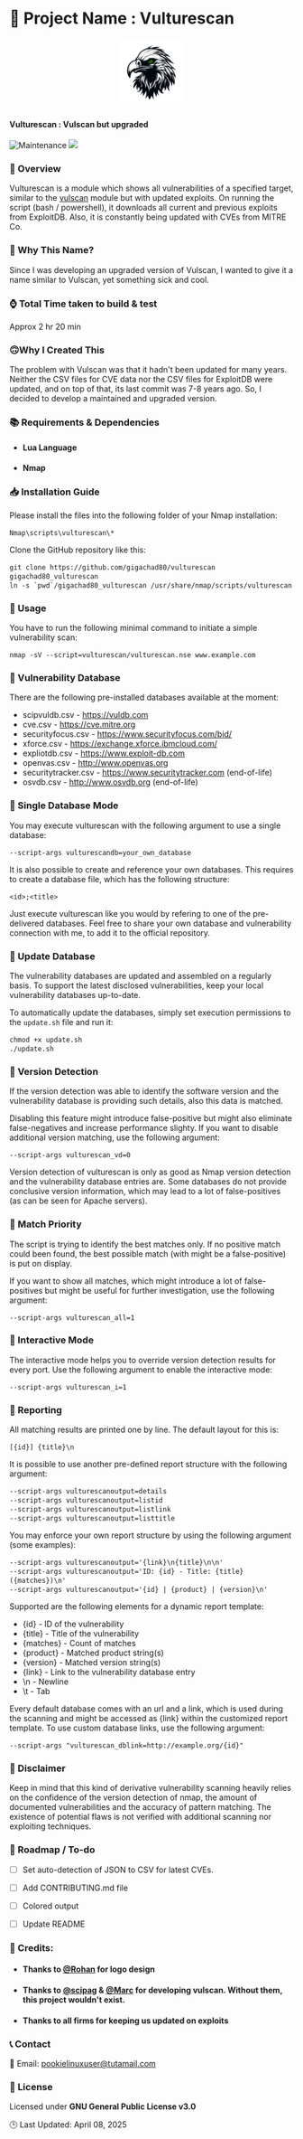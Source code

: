 
🚀 Project Name : Vulturescan
===============

<p align="center">
<img src="./logo.jpg" width="120px">
</p>

#### Vulturescan : Vulscan but upgraded


![Maintenance](https://img.shields.io/badge/Maintained%3F-yes-purple.svg)
<a href="https://github.com/gigachad80/vulturescan/issues"><img src="https://img.shields.io/badge/contributions-welcome-brightgreen.svg?style=flat"></a>

### 📌 Overview
  
Vulturescan is a module which shows all vulnerabilities of a specified target, similar to the [vulscan](https://github.com/scipag/vulscan) module but with updated exploits. On running the script (bash / powershell), it downloads all current and previous exploits from ExploitDB. Also, it is constantly being updated with CVEs from MITRE Co.

### 🤔 Why This Name?

Since I was developing an upgraded version of Vulscan, I wanted to give it a name similar to Vulscan, yet something sick and cool.
    

### ⌚ Total Time taken to build & test

 Approx 2 hr 20 min

### 🙃Why I Created This

The problem with Vulscan was that it hadn't been updated for many years. Neither the CSV files for CVE data nor the CSV files for ExploitDB were updated, and on top of that, its last commit was 7-8 years ago. So, I decided to develop a maintained and upgraded version.



### 📚  Requirements & Dependencies

* #### Lua Language  
* #### Nmap


### 📥 Installation Guide

Please install the files into the following folder of your Nmap installation:

    Nmap\scripts\vulturescan\*
    

Clone the GitHub repository like this:

    git clone https://github.com/gigachad80/vulturescan gigachad80_vulturescan
    ln -s `pwd`/gigachad80_vulturescan /usr/share/nmap/scripts/vulturescan

### 🐰 Usage

You have to run the following minimal command to initiate a simple vulnerability scan:

    nmap -sV --script=vulturescan/vulturescan.nse www.example.com

### 🔰 Vulnerability Database

There are the following pre-installed databases available at the moment:

* scipvuldb.csv - https://vuldb.com
* cve.csv - https://cve.mitre.org
* securityfocus.csv - https://www.securityfocus.com/bid/
* xforce.csv - https://exchange.xforce.ibmcloud.com/
* expliotdb.csv - https://www.exploit-db.com
* openvas.csv - http://www.openvas.org
* securitytracker.csv - https://www.securitytracker.com (end-of-life)
* osvdb.csv - http://www.osvdb.org (end-of-life)

### 🔰 Single Database Mode

You may execute vulturescan with the following argument to use a single database:

    --script-args vulturescandb=your_own_database

It is also possible to create and reference your own databases. This requires to create a database file, which has the following structure:

    <id>;<title>

Just execute vulturescan like you would by refering to one of the pre-delivered databases. Feel free to share your own database and vulnerability connection with me, to add it to the official repository.

### 🔰 Update Database

The vulnerability databases are updated and assembled on a regularly basis. To support the latest disclosed vulnerabilities, keep your local vulnerability databases up-to-date.

To automatically update the databases, simply set execution permissions to the `update.sh` file and run it:

    chmod +x update.sh
    ./update.sh

### 🔰 Version Detection

If the version detection was able to identify the software version and the vulnerability database is providing such details, also this data is matched.

Disabling this feature might introduce false-positive but might also eliminate false-negatives and increase performance slighty. If you want to disable additional version matching, use the following argument:

    --script-args vulturescan_vd=0

Version detection of vulturescan is only as good as Nmap version detection and the vulnerability database entries are. Some databases do not provide conclusive version information, which may lead to a lot of false-positives (as can be seen for Apache servers).

### 🔰 Match Priority

The script is trying to identify the best matches only. If no positive match could been found, the best possible match (with might be a false-positive) is put on display.

If you want to show all matches, which might introduce a lot of false-positives but might be useful for further investigation, use the following argument:

    --script-args vulturescan_all=1

### 🔰 Interactive Mode

The interactive mode helps you to override version detection results for every port. Use the following argument to enable the interactive mode:

    --script-args vulturescan_i=1

### 🔰 Reporting

All matching results are printed one by line. The default layout for this is:

    [{id}] {title}\n

It is possible to use another pre-defined report structure with the following argument:

    --script-args vulturescanoutput=details
    --script-args vulturescanoutput=listid
    --script-args vulturescanoutput=listlink
    --script-args vulturescanoutput=listtitle

You may enforce your own report structure by using the following argument (some examples):

    --script-args vulturescanoutput='{link}\n{title}\n\n'
    --script-args vulturescanoutput='ID: {id} - Title: {title} ({matches})\n'
    --script-args vulturescanoutput='{id} | {product} | {version}\n'

Supported are the following elements for a dynamic report template:

* {id} - ID of the vulnerability
* {title} - Title of the vulnerability
* {matches} - Count of matches
* {product} - Matched product string(s)
* {version} - Matched version string(s)
* {link} - Link to the vulnerability database entry
* \n - Newline
* \t - Tab

Every default database comes with an url and a link, which is used during the scanning and might be accessed as {link} within the customized report template. To use custom database links, use the following argument:

    --script-args "vulturescan_dblink=http://example.org/{id}"

### 🔰 Disclaimer

Keep in mind that this kind of derivative vulnerability scanning heavily relies on the confidence of the version detection of nmap, the amount of documented vulnerabilities and the accuracy of pattern matching. The existence of potential flaws is not verified with additional scanning nor exploiting techniques.



### 📝 Roadmap / To-do 

- [ ] Set auto-detection of JSON to CSV for latest CVEs. 
- [ ] Add CONTRIBUTING.md file
- [ ] Colored output 
- [ ] Update README 




### 💓 Credits:

* ####  Thanks to [@Rohan](http://github.com/Rohan-Katyal) for logo design
* #### Thanks to  [@scipag](https://github.com/scipag) & [@Marc](https://github.com/marcruef) for developing vulscan. Without them, this project wouldn't exist.
* #### Thanks to all firms for keeping us updated on exploits



### 📞 Contact


📧 Email: pookielinuxuser@tutamail.com


### 📄 License

Licensed under **GNU General Public License v3.0**

🕒 Last Updated: April 08, 2025 







